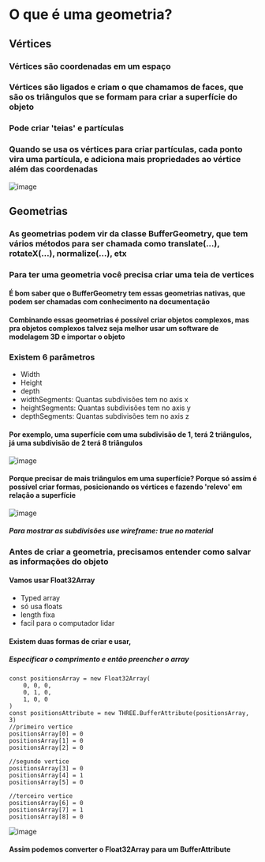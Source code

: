 
# O que é uma geometria?

## Vértices
### Vértices são coordenadas em um espaço
### Vértices são ligados e criam o que chamamos de faces, que são os triângulos que se formam para criar a superfície do objeto
### Pode criar 'teias' e partículas
### Quando se usa os vértices para criar partículas, cada ponto vira uma partícula, e adiciona mais propriedades ao vértice além das coordenadas
![image](https://user-images.githubusercontent.com/59730229/148063768-9ab30903-0cca-4c36-af46-37099cb94a66.png)


## Geometrias

### As geometrias podem vir da classe **BufferGeometry**, que tem vários métodos para ser chamada como **translate(...)**, rotateX(...), normalize(...), etx
### Para ter uma geometria você precisa criar uma teia de vertices
#### É bom saber que o BufferGeometry tem essas geometrias nativas, que podem ser chamadas com conhecimento na documentação
#### Combinando essas geometrias é possível criar objetos complexos, mas pra objetos complexos talvez seja melhor usar um software de modelagem 3D e importar o objeto

### Existem 6 parâmetros
* Width
* Height
* depth
* widthSegments: Quantas subdivisões tem no axis x
* heightSegments: Quantas subdivisões tem no axis y
* depthSegments: Quantas subdivisões tem no axis z

#### Por exemplo, uma superfície com uma subdivisão de 1, terá 2 triângulos, já uma subdivisão de 2 terá 8 triângulos
![image](https://user-images.githubusercontent.com/59730229/148067137-31d259be-d687-4178-8276-b6382d8b5937.png)
#### Porque precisar de mais triângulos em uma superfície? Porque só assim é possível criar formas, posicionando os vértices e fazendo 'relevo' em relação a superfície
![image](https://user-images.githubusercontent.com/59730229/148067494-d2a9007b-66db-4aae-8c0d-85d56de9c08c.png)

##### Para mostrar as subdivisões use **wireframe: true** no **material**

### Antes de criar a geometria, precisamos entender como salvar as informações do objeto
#### Vamos usar **Float32Array**
* Typed array
* só usa floats
* length fixa
* facil para o computador lidar

#### Existem duas formas de criar e usar, 
##### Especificar o comprimento e então preencher o array
```
const positionsArray = new Float32Array(
    0, 0, 0,
    0, 1, 0,
    1, 0, 0
)
const positionsAttribute = new THREE.BufferAttribute(positionsArray, 3)
//primeiro vertice
positionsArray[0] = 0
positionsArray[1] = 0
positionsArray[2] = 0

//segundo vertice
positionsArray[3] = 0
positionsArray[4] = 1
positionsArray[5] = 0

//terceiro vertice
positionsArray[6] = 0
positionsArray[7] = 1
positionsArray[8] = 0
```
![image](https://user-images.githubusercontent.com/59730229/148075323-d0b55509-903b-4fc8-bc6c-68f32774dbc1.png)

#### Assim podemos converter o **Float32Array** para um **BufferAttribute**
